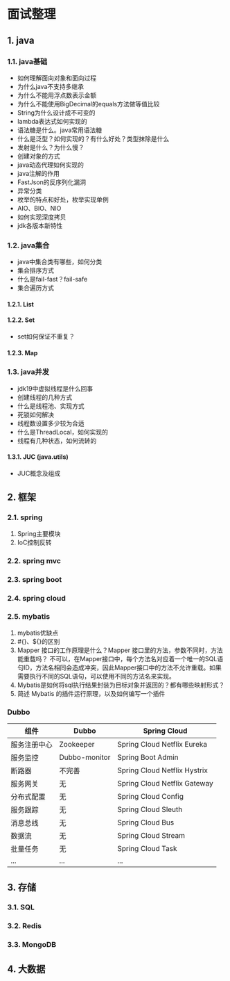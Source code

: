 # 面试整理

## 1. java

### 1.1. java基础

* 如何理解面向对象和面向过程
* 为什么java不支持多继承
* 为什么不能用浮点数表示金额
* 为什么不能使用BigDecimal的equals方法做等值比较
* String为什么设计成不可变的
* lambda表达式如何实现的
* 语法糖是什么。java常用语法糖
* 什么是泛型？如何实现的？有什么好处？类型抹除是什么
* 发射是什么？为什么慢？
* 创建对象的方式
* java动态代理如何实现的
* java注解的作用
* FastJson的反序列化漏洞
* 异常分类
* 枚举的特点和好处，枚举实现单例
* AIO、BIO、NIO
* 如何实现深度拷贝
* jdk各版本新特性

### 1.2. java集合

* java中集合类有哪些，如何分类
* 集合排序方式
* 什么是fail-fast？fail-safe
* 集合遍历方式


#### 1.2.1. List

#### 1.2.2. Set

* set如何保证不重复？

#### 1.2.3. Map


### 1.3. java并发

* jdk19中虚拟线程是什么回事
* 创建线程的几种方式
* 什么是线程池、实现方式
* 死锁如何解决
* 线程数设置多少较为合适
* 什么是ThreadLocal，如何实现的
* 线程有几种状态，如何流转的

#### 1.3.1. JUC (java.utils)

* JUC概念及组成


## 2. 框架

### 2.1. spring

1. Spring主要模块
2. IoC控制反转

### 2.2. spring mvc

### 2.3. spring boot

### 2.4. spring cloud

### 2.5. mybatis

1. mybatis优缺点
2. #{}、${}的区别
3. Mapper 接口的工作原理是什么？Mapper 接口里的方法，参数不同时，方法能重载吗？
   不可以，在Mapper接口中，每个方法名对应着一个唯一的SQL语句ID，方法名相同会造成冲突，因此Mapper接口中的方法不允许重载。如果需要执行不同的SQL语句，可以使用不同的方法名来实现。
4. Mybatis是如何将sql执行结果封装为目标对象并返回的？都有哪些映射形式？
5. 简述 Mybatis 的插件运行原理，以及如何编写一个插件

### Dubbo

组件 | Dubbo | Spring Cloud 
---|---|--- 
服务注册中心 | Zookeeper | Spring Cloud Netflix Eureka 
服务监控 | Dubbo-monitor | Spring Boot Admin 
断路器 | 不完善 | Spring Cloud Netflix Hystrix 
服务网关 | 无 | Spring Cloud Netflix Gateway 
分布式配置 | 无 | Spring Cloud Config 
服务跟踪 | 无 | Spring Cloud Sleuth 
消息总线 | 无 | Spring Cloud Bus 
数据流 | 无 | Spring Cloud Stream 
批量任务 | 无 | Spring Cloud Task 
... | ... | ...

## 3. 存储

### 3.1. SQL 


### 3.2. Redis


### 3.3. MongoDB

## 4. 大数据


  